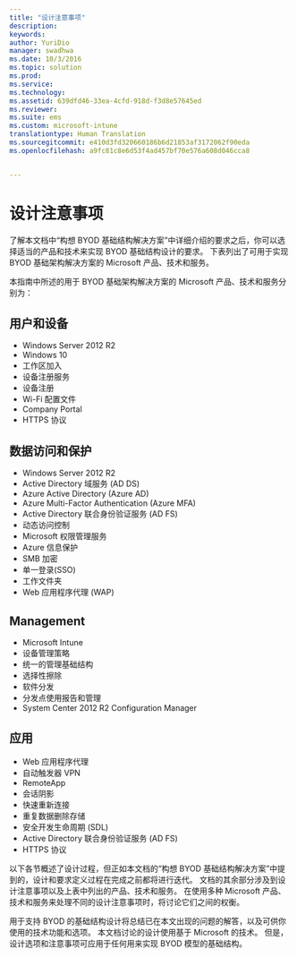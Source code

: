 ```yaml
---
title: "设计注意事项"
description: 
keywords: 
author: YuriDio
manager: swadhwa
ms.date: 10/3/2016
ms.topic: solution
ms.prod: 
ms.service: 
ms.technology: 
ms.assetid: 639dfd46-33ea-4cfd-918d-f3d8e57645ed
ms.reviewer: 
ms.suite: ems
ms.custom: microsoft-intune
translationtype: Human Translation
ms.sourcegitcommit: e410d3fd320660186b6d21853af3172062f90eda
ms.openlocfilehash: a9fc81c8e6d53f4ad457bf70e576a608d046cca8


---
```


# 设计注意事项

了解本文档中“构想 BYOD 基础结构解决方案”中详细介绍的要求之后，你可以选择适当的产品和技术来实现 BYOD 基础结构设计的要求。 下表列出了可用于实现 BYOD 基础架构解决方案的 Microsoft 产品、技术和服务。

本指南中所述的用于 BYOD 基础架构解决方案的 Microsoft 产品、技术和服务分别为：

## 用户和设备

- Windows Server 2012 R2
- Windows 10
- 工作区加入
- 设备注册服务
- 设备注册
- Wi-Fi 配置文件
- Company Portal
- HTTPS 协议

## 数据访问和保护

- Windows Server 2012 R2
- Active Directory 域服务 (AD DS)
- Azure Active Directory (Azure AD)
- Azure Multi-Factor Authentication (Azure MFA)
- Active Directory 联合身份验证服务 (AD FS)
- 动态访问控制
- Microsoft 权限管理服务
- Azure 信息保护 
- SMB 加密
- 单一登录(SSO)
- 工作文件夹
- Web 应用程序代理 (WAP)

## Management

- Microsoft Intune
- 设备管理策略
- 统一的管理基础结构
- 选择性擦除
- 软件分发
- 分发点使用报告和管理
- System Center 2012 R2 Configuration Manager

## 应用

- Web 应用程序代理
- 自动触发器 VPN
- RemoteApp
- 会话阴影
- 快速重新连接
- 重复数据删除存储
- 安全开发生命周期 (SDL)
- Active Directory 联合身份验证服务 (AD FS)
- HTTPS 协议

以下各节概述了设计过程，但正如本文档的“构想 BYOD 基础结构解决方案”中提到的，设计和要求定义过程在完成之前都将进行迭代。
文档的其余部分涉及到设计注意事项以及上表中列出的产品、技术和服务。 在使用多种 Microsoft 产品、技术和服务来处理不同的设计注意事项时，将讨论它们之间的权衡。

用于支持 BYOD 的基础结构设计将总结已在本文出现的问题的解答，以及可供你使用的技术功能和选项。 本文档讨论的设计使用基于 Microsoft 的技术。 但是，设计选项和注意事项可应用于任何用来实现 BYOD 模型的基础结构。





<!--HONumber=Oct16_HO1-->


